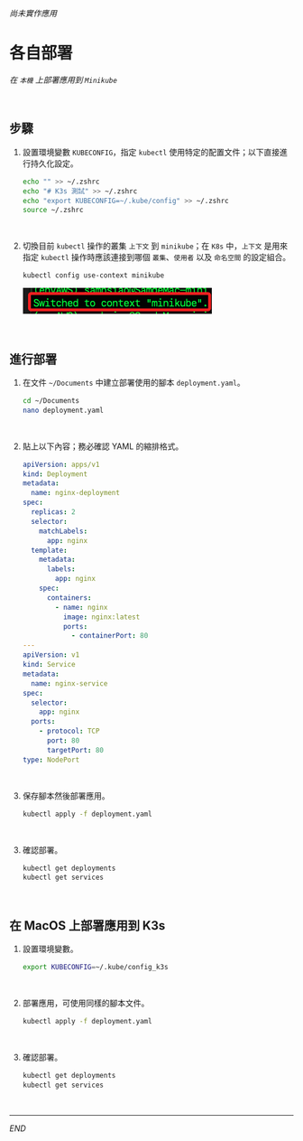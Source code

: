 _尚未實作應用_

# 各自部署

_在 `本機` 上部署應用到 `Minikube`_

<br>

## 步驟

1. 設置環境變數 `KUBECONFIG`，指定 `kubectl` 使用特定的配置文件；以下直接進行持久化設定。

   ```bash
   echo "" >> ~/.zshrc
   echo "# K3s 測試" >> ~/.zshrc
   echo "export KUBECONFIG=~/.kube/config" >> ~/.zshrc
   source ~/.zshrc
   ```

<br>

2. 切換目前 `kubectl` 操作的叢集 `上下文` 到 `minikube`；在 `K8s` 中，`上下文` 是用來指定 `kubectl` 操作時應該連接到哪個 `叢集`、`使用者` 以及 `命名空間` 的設定組合。

   ```bash
   kubectl config use-context minikube
   ```

   ![](images/img_19.png)

<br>

## 進行部署

1. 在文件 `~/Documents` 中建立部署使用的腳本 `deployment.yaml`。

   ```bash
   cd ~/Documents
   nano deployment.yaml
   ```

<br>

2. 貼上以下內容；務必確認 YAML 的縮排格式。

   ```yaml
   apiVersion: apps/v1
   kind: Deployment
   metadata:
     name: nginx-deployment
   spec:
     replicas: 2
     selector:
       matchLabels:
         app: nginx
     template:
       metadata:
         labels:
           app: nginx
       spec:
         containers:
           - name: nginx
             image: nginx:latest
             ports:
               - containerPort: 80
   ---
   apiVersion: v1
   kind: Service
   metadata:
     name: nginx-service
   spec:
     selector:
       app: nginx
     ports:
       - protocol: TCP
         port: 80
         targetPort: 80
   type: NodePort
   ```

<br>

3. 保存腳本然後部署應用。

   ```bash
   kubectl apply -f deployment.yaml
   ```

<br>

3. 確認部署。

   ```bash
   kubectl get deployments
   kubectl get services
   ```

<br>

## 在 MacOS 上部署應用到 K3s

1. 設置環境變數。

   ```bash
   export KUBECONFIG=~/.kube/config_k3s
   ```

<br>

2. 部署應用，可使用同樣的腳本文件。

   ```bash
   kubectl apply -f deployment.yaml
   ```

<br>

3. 確認部署。

   ```bash
   kubectl get deployments
   kubectl get services
   ```

<br>

___

_END_
